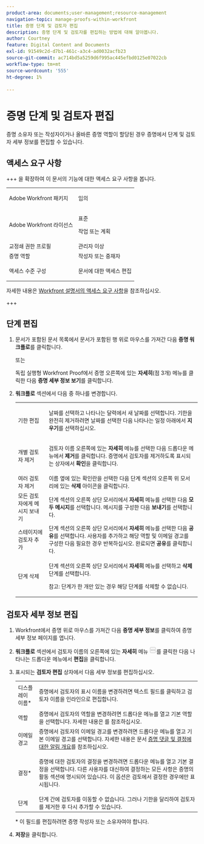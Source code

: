 ```yaml
---
product-area: documents;user-management;resource-management
navigation-topic: manage-proofs-within-workfront
title: 증명 단계 및 검토자 편집
description: 증명 단계 및 검토자를 편집하는 방법에 대해 알아봅니다.
author: Courtney
feature: Digital Content and Documents
exl-id: 91549c2d-d7b1-461c-a3c4-ad0032acfb23
source-git-commit: ac714bd5a5259d6f995ac445efbd0125e07022cb
workflow-type: tm+mt
source-wordcount: '555'
ht-degree: 1%

---
```


# 증명 단계 및 검토자 편집

증명 소유자 또는 작성자이거나 올바른 증명 역할이 할당된 경우 증명에서 단계 및 검토자 세부 정보를 편집할 수 있습니다.

## 액세스 요구 사항

+++ 을 확장하여 이 문서의 기능에 대한 액세스 요구 사항을 봅니다.

<table style="table-layout:auto"> 
 <col> 
 <col> 
 <tbody> 
  <tr> 
   <td role="rowheader">Adobe Workfront 패키지</td> 
   <td> <p>임의</p> </td> 
  </tr> 
  <tr> 
   <td role="rowheader">Adobe Workfront 라이선스</td> 
   <td> 
   <p>표준</p>
   <p>작업 또는 계획</p>
   </td> 
  </tr> 
  <tr> 
   <td role="rowheader">교정쇄 권한 프로필 </td> 
   <td>관리자 이상</td> 
  </tr> 
  <tr> 
   <td role="rowheader">증명 역할</td> 
   <td>작성자 또는 중재자 </td> 
  </tr> 
  <tr> 
   <td role="rowheader">액세스 수준 구성</td> 
   <td> <p>문서에 대한 액세스 편집</p> </td> 
  </tr> 
 </tbody> 
</table>

자세한 내용은 [Workfront 설명서의 액세스 요구 사항](/help/quicksilver/administration-and-setup/add-users/access-levels-and-object-permissions/access-level-requirements-in-documentation.md)을 참조하십시오.

+++

## 단계 편집

1. 문서가 포함된 문서 목록에서 문서가 포함된 행 위로 마우스를 가져간 다음 **증명 워크플로**&#x200B;를 클릭합니다.

   또는

   독립 실행형 Workfront Proof에서 증명 오른쪽에 있는 **자세히**(점 3개) 메뉴를 클릭한 다음 **증명 세부 정보 보기**&#x200B;를 클릭합니다.

1. **워크플로** 섹션에서 다음 중 하나를 변경합니다.

   <table style="table-layout:auto"> 
    <col> 
    <col> 
    <tbody> 
     <tr> 
      <td role="rowheader">기한 편집</td> 
      <td> <p>날짜를 선택하고 나타나는 달력에서 새 날짜를 선택합니다. 기한을 완전히 제거하려면 날짜를 선택한 다음 나타나는 일정 아래에서 <strong>지우기</strong>를 선택하십시오.</p> </td> 
     </tr> 
     <tr> 
      <td role="rowheader">개별 검토자 제거</td> 
      <td> <p>검토자 이름 오른쪽에 있는 <strong>자세히</strong> 메뉴를 선택한 다음 드롭다운 메뉴에서 <strong>제거</strong>를 클릭합니다. 증명에서 검토자를 제거하도록 표시되는 상자에서 <strong>확인</strong>을 클릭합니다.</p> </td> 
     </tr> 
     <tr> 
      <td role="rowheader">여러 검토자 제거</td> 
      <td>이름 옆에 있는 확인란을 선택한 다음 단계 섹션의 오른쪽 위 모서리에 있는 <strong>삭제</strong> 아이콘을 클릭합니다.</td> 
     </tr> 
     <tr> 
      <td role="rowheader">모든 검토자에게 메시지 보내기</td> 
      <td>단계 섹션의 오른쪽 상단 모서리에서 <strong>자세히</strong> 메뉴를 선택한 다음 <strong>모두 메시지</strong>를 선택합니다. 메시지를 구성한 다음 <strong>보내기</strong>를 선택합니다.</td> 
     </tr> 
     <tr> 
      <td role="rowheader">스테이지에 검토자 추가</td> 
      <td>단계 섹션의 오른쪽 상단 모서리에서 <strong>자세히</strong> 메뉴를 선택한 다음 <strong>공유</strong>를 선택합니다. 사용자를 추가하고 해당 역할 및 이메일 경고를 구성한 다음 필요한 경우 반복하십시오. 완료되면 <strong>공유</strong>를 클릭합니다.</td> 
     </tr> 
     <tr> 
      <td role="rowheader">단계 삭제</td> 
      <td> <p>단계 섹션의 오른쪽 상단 모서리에서 <strong>자세히</strong> 메뉴를 선택하고 <strong>삭제</strong> 단계를 선택합니다.</p> <p>참고: 단계가 한 개만 있는 경우 해당 단계를 삭제할 수 없습니다.</p> </td> 
     </tr> 
    </tbody> 
   </table>

## 검토자 세부 정보 편집

1. Workfront에서 증명 위로 마우스를 가져간 다음 **증명 세부 정보**&#x200B;를 클릭하여 증명 세부 정보 페이지를 엽니다.
1. **워크플로** 섹션에서 검토자 이름의 오른쪽에 있는 **자세히** 메뉴 ![추가 메뉴](assets/more-button-small.png)를 클릭한 다음 나타나는 드롭다운 메뉴에서 **편집**&#x200B;을 클릭합니다.

1. 표시되는 **검토자 편집** 상자에서 다음 세부 정보를 편집하십시오.

   <table style="table-layout:auto"> 
    <col> 
    <col> 
    <tbody> 
     <tr> 
      <td role="rowheader">디스플레이 이름*</td> 
      <td> <p>증명에서 검토자의 표시 이름을 변경하려면 텍스트 필드를 클릭하고 검토자 이름을 인라인으로 편집합니다.</p> </td> 
     </tr> 
     <tr> 
      <td role="rowheader">역할</td> 
      <td>증명에서 검토자의 역할을 변경하려면 드롭다운 메뉴를 열고 기본 역할을 선택합니다. 자세한 내용은 를 참조하십시오.</td> 
     </tr> 
     <tr> 
      <td role="rowheader">이메일 경고</td> 
      <td>증명에서 검토자의 이메일 경고를 변경하려면 드롭다운 메뉴를 열고 기본 이메일 경고를 선택합니다. 자세한 내용은 문서 <a href="../../../review-and-approve-work/proofing/proofing-overview/notifications-proof-comments-decisions.md" class="MCXref xref">증명 댓글 및 결정에 대한 알림 개요</a>를 참조하십시오.</td> 
     </tr> 
     <tr data-mc-conditions=""> 
      <td role="rowheader">결정*</td> 
      <td> <p>증명에 대한 검토자의 결정을 변경하려면 드롭다운 메뉴를 열고 기본 결정을 선택합니다. 다른 사용자를 대신하여 결정하는 모든 사항은 증명의 활동 섹션에 명시되어 있습니다. 이 옵션은 검토에서 결정한 경우에만 표시됩니다.</p> </td> 
     </tr> 
     <tr> 
      <td role="rowheader">단계</td> 
      <td>단계 간에 검토자를 이동할 수 없습니다. 그러나 기한을 달리하여 검토자를 제거한 후 다시 추가할 수 있습니다.</td> 
     </tr> 
    </tbody> 
   </table>

   &#42; 이 필드를 편집하려면 증명 작성자 또는 소유자여야 합니다.

1. **저장**&#x200B;을 클릭합니다.
